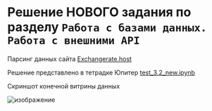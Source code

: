 # Решение НОВОГО задания по разделу ```Работа с базами данных. Работа с внешними API```

Парсинг данных сайта [Exchangerate.host](https://exchangerate.host/#/)

Решение представлено в тетрадке Юпитер [test_3.2_new.ipynb](test_3.2_new.ipynb)

Скриншот конечной витрины данных

![изображение](https://github.com/UncleJoe1973/1T_course/assets/29273924/bafab9ce-ba53-44f4-9b9e-56aa845ad84d)
